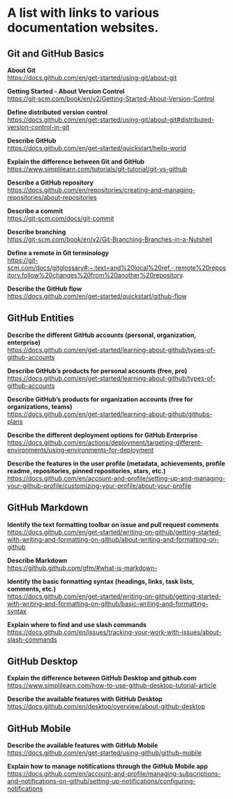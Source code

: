 # A list with links to various documentation websites.

## Git and GitHub Basics

**About Git**  
https://docs.github.com/en/get-started/using-git/about-git

**Getting Started - About Version Control**  
https://git-scm.com/book/en/v2/Getting-Started-About-Version-Control

**Define distributed version control**  
https://docs.github.com/en/get-started/using-git/about-git#distributed-version-control-in-git

**Describe GitHub**  
https://docs.github.com/en/get-started/quickstart/hello-world

**Explain the difference between Git and GitHub**  
https://www.simplilearn.com/tutorials/git-tutorial/git-vs-github

**Describe a GitHub repository**  
https://docs.github.com/en/repositories/creating-and-managing-repositories/about-repositories

**Describe a commit**  
https://git-scm.com/docs/git-commit

**Describe branching**  
https://git-scm.com/book/en/v2/Git-Branching-Branches-in-a-Nutshell

**Define a remote in Git terminology**  
https://git-scm.com/docs/gitglossary#:~:text=and%20local%20ref.-,remote%20repository,follow%20changes%20from%20another%20repository.

**Describe the GitHub flow**  
https://docs.github.com/en/get-started/quickstart/github-flow

## GitHub Entities

**Describe the different GitHub accounts (personal, organization, enterprise)**  
https://docs.github.com/en/get-started/learning-about-github/types-of-github-accounts

**Describe GitHub’s products for personal accounts (free, pro)**  
https://docs.github.com/en/get-started/learning-about-github/types-of-github-accounts

**Describe GitHub’s products for organization accounts (free for organizations, teams)**  
https://docs.github.com/en/get-started/learning-about-github/githubs-plans

**Describe the different deployment options for GitHub Enterprise**  
https://docs.github.com/en/actions/deployment/targeting-different-environments/using-environments-for-deployment

**Describe the features in the user profile (metadata, achievements, profile readme, repositories, pinned repositories, stars, etc.)**  
https://docs.github.com/en/account-and-profile/setting-up-and-managing-your-github-profile/customizing-your-profile/about-your-profile

## GitHub Markdown

**Identify the text formatting toolbar on issue and pull request comments**  
https://docs.github.com/en/get-started/writing-on-github/getting-started-with-writing-and-formatting-on-github/about-writing-and-formatting-on-github

**Describe Markdown**  
https://github.github.com/gfm/#what-is-markdown-

**Identify the basic formatting syntax (headings, links, task lists, comments, etc.)**  
https://docs.github.com/en/get-started/writing-on-github/getting-started-with-writing-and-formatting-on-github/basic-writing-and-formatting-syntax

**Explain where to find and use slash commands**  
https://docs.github.com/en/issues/tracking-your-work-with-issues/about-slash-commands

## GitHub Desktop

**Explain the difference between GitHub Desktop and github.com**  
https://www.simplilearn.com/how-to-use-github-desktop-tutorial-article

**Describe the available features with GitHub Desktop**  
https://docs.github.com/en/desktop/overview/about-github-desktop

## GitHub Mobile

**Describe the available features with GitHub Mobile**  
https://docs.github.com/en/get-started/using-github/github-mobile

**Explain how to manage notifications through the GitHub Mobile app**  
https://docs.github.com/en/account-and-profile/managing-subscriptions-and-notifications-on-github/setting-up-notifications/configuring-notifications